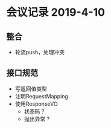 # 会议记录 2019-4-10

## 整合

- 轮流push，处理冲突

## 接口规范

- 写返回值类型
- 注明RequestMapping
- 使用ResponseVO
  - 状态码？
  - 抛出异常？




